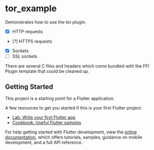 <!--
SPDX-FileCopyrightText: 2024 Foundation Devices Inc.

SPDX-License-Identifier: MIT
-->

# tor_example

Demonstrates how to use the tor plugin.

 - [x] HTTP requests
 - [?] HTTPS requests
 - [x] Sockets
 - [ ] SSL sockets

There are several C files and headers which come bundled with the FFI Plugin template that could be cleaned up.

## Getting Started

This project is a starting point for a Flutter application.

A few resources to get you started if this is your first Flutter project:

- [Lab: Write your first Flutter app](https://docs.flutter.dev/get-started/codelab)
- [Cookbook: Useful Flutter samples](https://docs.flutter.dev/cookbook)

For help getting started with Flutter development, view the
[online documentation](https://docs.flutter.dev/), which offers tutorials,
samples, guidance on mobile development, and a full API reference.
